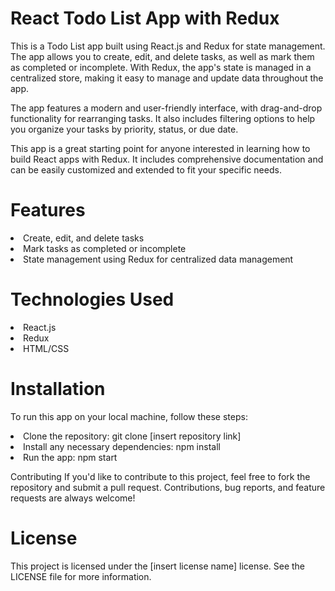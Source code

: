 
<h1> React Todo List App with Redux</h1>

This is a Todo List app built using React.js and Redux for state management. The app allows you to create, edit, and delete tasks, as well as mark them as completed or incomplete. With Redux, the app's state is managed in a centralized store, making it easy to manage and update data throughout the app.

The app features a modern and user-friendly interface, with drag-and-drop functionality for rearranging tasks. It also includes filtering options to help you organize your tasks by priority, status, or due date.

This app is a great starting point for anyone interested in learning how to build React apps with Redux. It includes comprehensive documentation and can be easily customized and extended to fit your specific needs.

<h1>Features </h1>

<li>Create, edit, and delete tasks</li>
<li>Mark tasks as completed or incomplete</li>
<li>State management using Redux for centralized data management</li>


<h1>Technologies Used </h1>

<li>React.js</li>
<li>Redux</li>
<li>HTML/CSS</li>





<h1> Installation</h1>

To run this app on your local machine, follow these steps:

<li>Clone the repository: git clone [insert repository link]</li>
<li>Install any necessary dependencies: npm install</li>
<li>Run the app: npm start</li>



Contributing
If you'd like to contribute to this project, feel free to fork the repository and submit a pull request. Contributions, bug reports, and feature requests are always welcome!

<h1> License </h1>

This project is licensed under the [insert license name] license. See the LICENSE file for more information.

